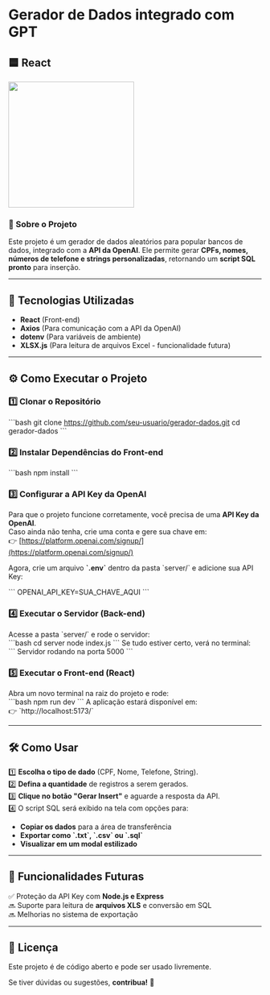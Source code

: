 # **Gerador de Dados integrado com GPT**
## 🟦 React

<img width= '250' src= 'https://upload.wikimedia.org/wikipedia/commons/a/a7/React-icon.svg'></img>

### **📌 Sobre o Projeto**
Este projeto é um gerador de dados aleatórios para popular bancos de dados, integrado com a **API da OpenAI**. Ele permite gerar **CPFs, nomes, números de telefone e strings personalizadas**, retornando um **script SQL pronto** para inserção.

---

## **🚀 Tecnologias Utilizadas**
- **React** (Front-end)
- **Axios** (Para comunicação com a API da OpenAI)
- **dotenv** (Para variáveis de ambiente)
- **XLSX.js** (Para leitura de arquivos Excel - funcionalidade futura)

---

## **⚙️ Como Executar o Projeto**
### **1️⃣ Clonar o Repositório**
\`\`\`bash
git clone https://github.com/seu-usuario/gerador-dados.git
cd gerador-dados
\`\`\`

### **2️⃣ Instalar Dependências do Front-end**
\`\`\`bash
npm install
\`\`\`

### **3️⃣ Configurar a API Key da OpenAI**
Para que o projeto funcione corretamente, você precisa de uma **API Key da OpenAI**.  
Caso ainda não tenha, crie uma conta e gere sua chave em:  
👉 [https://platform.openai.com/signup/](https://platform.openai.com/signup/)

Agora, crie um arquivo **\`.env\`** dentro da pasta \`server/\` e adicione sua API Key:  

\`\`\`
OPENAI_API_KEY=SUA_CHAVE_AQUI
\`\`\`

### **4️⃣ Executar o Servidor (Back-end)**
Acesse a pasta \`server/\` e rode o servidor:  
\`\`\`bash
cd server
node index.js
\`\`\`
Se tudo estiver certo, verá no terminal:  
\`\`\`
Servidor rodando na porta 5000
\`\`\`

### **5️⃣ Executar o Front-end (React)**
Abra um novo terminal na raiz do projeto e rode:  
\`\`\`bash
npm run dev
\`\`\`
A aplicação estará disponível em:  
👉 \`http://localhost:5173/\`

---

## **🛠️ Como Usar**
1️⃣ **Escolha o tipo de dado** (CPF, Nome, Telefone, String).  
2️⃣ **Defina a quantidade** de registros a serem gerados.  
3️⃣ **Clique no botão "Gerar Insert"** e aguarde a resposta da API.  
4️⃣ O script SQL será exibido na tela com opções para:  
   - **Copiar os dados** para a área de transferência  
   - **Exportar como \`.txt\`, \`.csv\` ou \`.sql\`**  
   - **Visualizar em um modal estilizado**  

---

## **📝 Funcionalidades Futuras**
✅ Proteção da API Key com **Node.js e Express**  
🔜 Suporte para leitura de **arquivos XLS** e conversão em SQL  
🔜 Melhorias no sistema de exportação  

---

## **📄 Licença**
Este projeto é de código aberto e pode ser usado livremente.  

Se tiver dúvidas ou sugestões, **contribua!** 🚀  
